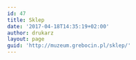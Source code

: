 ```yaml
---
id: 47
title: Sklep
date: '2017-04-18T14:35:19+02:00'
author: drukarz
layout: page
guid: 'http://muzeum.grebocin.pl/sklep/'
---
```



